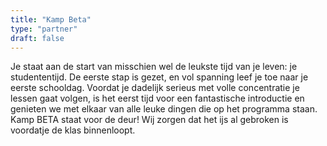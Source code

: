 ```yaml
---
title: "Kamp Beta"
type: "partner"
draft: false
---
```


Je staat aan de start van misschien wel de leukste tijd van je leven: je studententijd. De eerste stap is gezet, en vol spanning leef je toe naar je eerste schooldag. Voordat je dadelijk serieus met volle concentratie je lessen gaat volgen, is het eerst tijd voor een fantastische introductie en genieten we met elkaar van alle leuke dingen die op het programma staan. Kamp BETA staat voor de deur! Wij zorgen dat het ijs al gebroken is voordatje de klas binnenloopt.